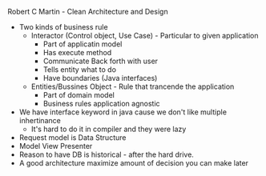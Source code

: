 Robert C Martin - Clean Architecture and Design

* Two kinds of business rule
	* Interactor (Control object, Use Case) - Particular to given application
		* Part of applicatin model
		* Has execute method
		* Communicate Back forth with user
		* Tells entity what to do 
		* Have boundaries (Java interfaces)
	* Entities/Bussines Object - Rule that trancende the application
		* Part of domain model
		* Business rules application agnostic
* We have interface keyword in java cause we don't like multiple inhertinance
	* It's hard to do it in compiler and they were lazy
* Request model is Data Structure
* Model View Presenter
* Reason to have DB is historical - after the hard drive.
* A good architecture maximize amount of decision you can make later